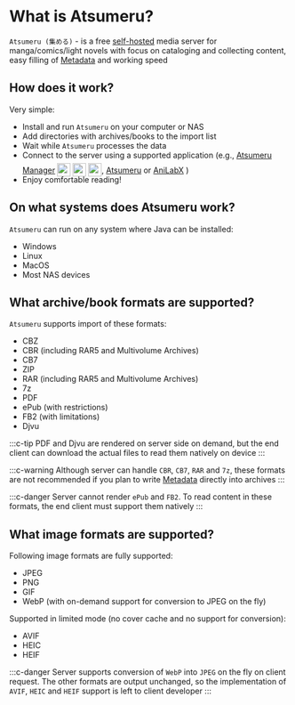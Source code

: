 # What is Atsumeru?

`Atsumeru (集める)` - is a free [self-hosted](https://www.wikiwand.com/en/Self-hosting_(web_services)) media server for manga/comics/light novels with focus on cataloging and collecting content, easy filling of [Metadata](./metadata.md) and working speed

## How does it work?

Very simple:
- Install and run `Atsumeru` on your computer or NAS
- Add directories with archives/books to the import list
- Wait while `Atsumeru` processes the data
- Connect to the server using a supported application (e.g., [Atsumeru Manager](https://github.com/AtsumeruDev/AtsumeruManager) <img style="position: relative; top: 6px;" width="24" height="24" src="/assets/media/icons/windows.png"> <img style="position: relative; top: 6px;" width="24" height="24" src="/assets/media/icons/penguin.png"> <img style="position: relative; top: 6px;" width="24" height="24" src="/assets/media/icons/apple.png">, [Atsumeru](https://github.com/AtsumeruDev/AtsumeruAndroid) <MaterialIcon icon="android"/> or [AniLabX](https://github.com/CrazyXacker/anilabx) <MaterialIcon icon="android"/>)
- Enjoy comfortable reading!

## On what systems does Atsumeru work?

`Atsumeru` can run on any system where Java can be installed:
- Windows
- Linux
- MacOS
- Most NAS devices

## What archive/book formats are supported?

`Atsumeru` supports import of these formats:
- CBZ
- CBR (including RAR5 and Multivolume Archives)
- CB7
- ZIP
- RAR (including RAR5 and Multivolume Archives)
- 7z
- PDF
- ePub (with restrictions)
- FB2 (with limitations)
- Djvu

:::c-tip
PDF and Djvu are rendered on server side on demand, but the end client can download the actual files to read them natively on device
:::

:::c-warning
Although server can handle `CBR`, `CB7`, `RAR` and `7z`, these formats are not recommended if you plan to write [Metadata](./metadata.md) directly into archives
:::

:::c-danger
Server cannot render `ePub` and `FB2`. To read content in these formats, the end client must support them natively
:::

## What image formats are supported?

Following image formats are fully supported:
- JPEG
- PNG
- GIF
- WebP (with on-demand support for conversion to JPEG on the fly)

Supported in limited mode (no cover cache and no support for conversion):
- AVIF
- HEIC
- HEIF

:::c-danger
Server supports conversion of `WebP` into `JPEG` on the fly on client request. The other formats are output unchanged, so the implementation of `AVIF`, `HEIC` and `HEIF` support is left to client developer
:::